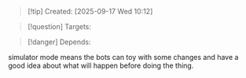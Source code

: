 
>[!tip] Created: [2025-09-17 Wed 10:12]

>[!question] Targets: 

>[!danger] Depends: 

simulator mode means the bots can toy with some changes and have a good idea about what will happen before doing the thing.